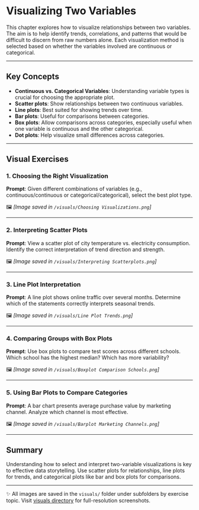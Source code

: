 



#


# Visualizing Two Variables

This chapter explores how to visualize relationships between two variables. The aim is to help identify trends, correlations, and patterns that would be difficult to discern from raw numbers alone. Each visualization method is selected based on whether the variables involved are continuous or categorical.

---

## Key Concepts

* **Continuous vs. Categorical Variables**: Understanding variable types is crucial for choosing the appropriate plot.
* **Scatter plots**: Show relationships between two continuous variables.
* **Line plots**: Best suited for showing trends over time.
* **Bar plots**: Useful for comparisons between categories.
* **Box plots**: Allow comparisons across categories, especially useful when one variable is continuous and the other categorical.
* **Dot plots**: Help visualize small differences across categories.

---

## Visual Exercises

### 1. Choosing the Right Visualization

**Prompt**: Given different combinations of variables (e.g., continuous/continuous or categorical/categorical), select the best plot type.

🖼️ *\[Image saved in `/visuals/Choosing Visualizations.png`]*

---

### 2. Interpreting Scatter Plots

**Prompt**: View a scatter plot of city temperature vs. electricity consumption. Identify the correct interpretation of trend direction and strength.

🖼️ *\[Image saved in `/visuals/Interpreting Scatterplots.png`]*

---

### 3. Line Plot Interpretation

**Prompt**: A line plot shows online traffic over several months. Determine which of the statements correctly interprets seasonal trends.

🖼️ *\[Image saved in `/visuals/Line Plot Trends.png`]*

---

### 4. Comparing Groups with Box Plots

**Prompt**: Use box plots to compare test scores across different schools. Which school has the highest median? Which has more variability?

🖼️ *\[Image saved in `/visuals/Boxplot Comparison Schools.png`]*

---

### 5. Using Bar Plots to Compare Categories

**Prompt**: A bar chart presents average purchase value by marketing channel. Analyze which channel is most effective.

🖼️ *\[Image saved in `/visuals/Barplot Marketing Channels.png`]*

---

## Summary

Understanding how to select and interpret two-variable visualizations is key to effective data storytelling. Use scatter plots for relationships, line plots for trends, and categorical plots like bar and box plots for comparisons.

---

✨ All images are saved in the `visuals/` folder under subfolders by exercise topic. Visit [visuals directory](https://github.com/VibeHarboe/Understanding-Data-Visualization/tree/main/visuals) for full-resolution screenshots.
